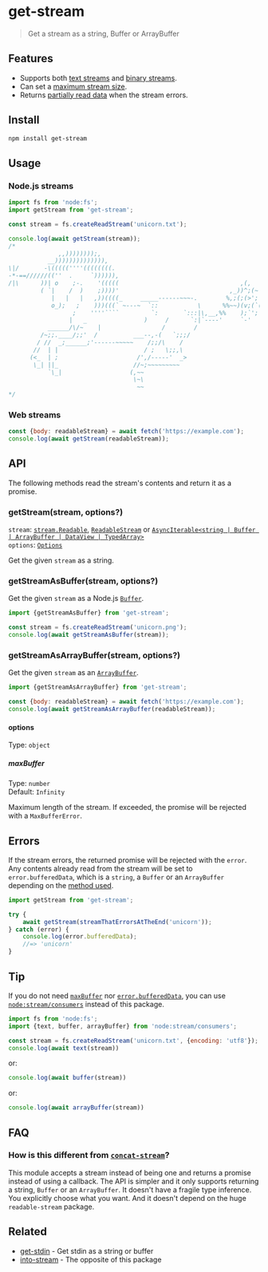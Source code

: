 # get-stream

> Get a stream as a string, Buffer or ArrayBuffer

## Features

- Supports both [text streams](#get-stream) and [binary streams](#getstreamasbufferstream-options).
- Can set a [maximum stream size](#maxbuffer).
- Returns [partially read data](#errors) when the stream errors.

## Install

```sh
npm install get-stream
```

## Usage

### Node.js streams

```js
import fs from 'node:fs';
import getStream from 'get-stream';

const stream = fs.createReadStream('unicorn.txt');

console.log(await getStream(stream));
/*
              ,,))))))));,
           __)))))))))))))),
\|/       -\(((((''''((((((((.
-*-==//////((''  .     `)))))),
/|\      ))| o    ;-.    '(((((                                  ,(,
         ( `|    /  )    ;))))'                               ,_))^;(~
            |   |   |   ,))((((_     _____------~~~-.        %,;(;(>';'~
            o_);   ;    )))(((` ~---~  `::           \      %%~~)(v;(`('~
                  ;    ''''````         `:       `:::|\,__,%%    );`'; ~
                 |   _                )     /      `:|`----'     `-'
           ______/\/~    |                 /        /
         /~;;.____/;;'  /          ___--,-(   `;;;/
        / //  _;______;'------~~~~~    /;;/\    /
       //  | |                        / ;   \;;,\
      (<_  | ;                      /',/-----'  _>
       \_| ||_                     //~;~~~~~~~~~
           `\_|                   (,~~
                                   \~\
                                    ~~
*/
```

### Web streams

```js
const {body: readableStream} = await fetch('https://example.com');
console.log(await getStream(readableStream));
```

## API

The following methods read the stream's contents and return it as a promise.

### getStream(stream, options?)

`stream`: [`stream.Readable`](https://nodejs.org/api/stream.html#class-streamreadable), [`ReadableStream`](https://developer.mozilla.org/en-US/docs/Web/API/ReadableStream) or [`AsyncIterable<string | Buffer | ArrayBuffer | DataView | TypedArray>`](https://developer.mozilla.org/en-US/docs/Web/JavaScript/Reference/Iteration_protocols#the_async_iterator_and_async_iterable_protocols)\
`options`: [`Options`](#options)

Get the given `stream` as a string.

### getStreamAsBuffer(stream, options?)

Get the given `stream` as a Node.js [`Buffer`](https://nodejs.org/api/buffer.html#class-buffer).

```js
import {getStreamAsBuffer} from 'get-stream';

const stream = fs.createReadStream('unicorn.png');
console.log(await getStreamAsBuffer(stream));
```

### getStreamAsArrayBuffer(stream, options?)

Get the given `stream` as an [`ArrayBuffer`](https://developer.mozilla.org/en-US/docs/Web/JavaScript/Reference/Global_Objects/ArrayBuffer).

```js
import {getStreamAsArrayBuffer} from 'get-stream';

const {body: readableStream} = await fetch('https://example.com');
console.log(await getStreamAsArrayBuffer(readableStream));
```

#### options

Type: `object`

##### maxBuffer

Type: `number`\
Default: `Infinity`

Maximum length of the stream. If exceeded, the promise will be rejected with a `MaxBufferError`.

## Errors

If the stream errors, the returned promise will be rejected with the `error`. Any contents already read from the stream will be set to `error.bufferedData`, which is a `string`, a `Buffer` or an `ArrayBuffer` depending on the [method used](#api).

```js
import getStream from 'get-stream';

try {
	await getStream(streamThatErrorsAtTheEnd('unicorn'));
} catch (error) {
	console.log(error.bufferedData);
	//=> 'unicorn'
}
```

## Tip

If you do not need [`maxBuffer`](#maxbuffer) nor [`error.bufferedData`](#errors), you can use [`node:stream/consumers`](https://nodejs.org/api/webstreams.html#utility-consumers) instead of this package.

```js
import fs from 'node:fs';
import {text, buffer, arrayBuffer} from 'node:stream/consumers';

const stream = fs.createReadStream('unicorn.txt', {encoding: 'utf8'});
console.log(await text(stream))
```

or:

```js
console.log(await buffer(stream))
```

or:

```js
console.log(await arrayBuffer(stream))
```

## FAQ

### How is this different from [`concat-stream`](https://github.com/maxogden/concat-stream)?

This module accepts a stream instead of being one and returns a promise instead of using a callback. The API is simpler and it only supports returning a string, `Buffer` or an `ArrayBuffer`. It doesn't have a fragile type inference. You explicitly choose what you want. And it doesn't depend on the huge `readable-stream` package.

## Related

- [get-stdin](https://github.com/sindresorhus/get-stdin) - Get stdin as a string or buffer
- [into-stream](https://github.com/sindresorhus/into-stream) - The opposite of this package
